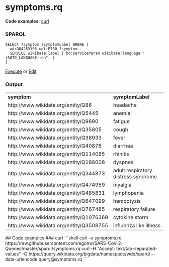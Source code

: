 # symptoms.rq
**Code examples:** [curl](#curl)
### SPARQL
```sparql
SELECT ?symptom ?symptomLabel WHERE {
  wd:Q84263196 wdt:P780 ?symptom .
  SERVICE wikibase:label { bd:serviceParam wikibase:language "[AUTO_LANGUAGE],en". }
}
```
[Execute](https://query.wikidata.org/embed.html#SELECT%20%3Fsymptom%20%3FsymptomLabel%20WHERE%20%7B%0A%20%20wd%3AQ84263196%20wdt%3AP780%20%3Fsymptom%20.%0A%20%20SERVICE%20wikibase%3Alabel%20%7B%20bd%3AserviceParam%20wikibase%3Alanguage%20%22%5BAUTO_LANGUAGE%5D%2Cen%22.%20%7D%0A%7D%0A) or [Edit](https://query.wikidata.org/#SELECT%20%3Fsymptom%20%3FsymptomLabel%20WHERE%20%7B%0A%20%20wd%3AQ84263196%20wdt%3AP780%20%3Fsymptom%20.%0A%20%20SERVICE%20wikibase%3Alabel%20%7B%20bd%3AserviceParam%20wikibase%3Alanguage%20%22%5BAUTO_LANGUAGE%5D%2Cen%22.%20%7D%0A%7D%0A)


### Output
<table>
  <tr>
    <td><b>symptom</b></td>
    <td><b>symptomLabel</b></td>
  </tr>
  <tr>
    <td>http://www.wikidata.org/entity/Q86</td>
    <td>headache</td>
  </tr>
  <tr>
    <td>http://www.wikidata.org/entity/Q5445</td>
    <td>anemia</td>
  </tr>
  <tr>
    <td>http://www.wikidata.org/entity/Q9690</td>
    <td>fatigue</td>
  </tr>
  <tr>
    <td>http://www.wikidata.org/entity/Q35805</td>
    <td>cough</td>
  </tr>
  <tr>
    <td>http://www.wikidata.org/entity/Q38933</td>
    <td>fever</td>
  </tr>
  <tr>
    <td>http://www.wikidata.org/entity/Q40878</td>
    <td>diarrhea</td>
  </tr>
  <tr>
    <td>http://www.wikidata.org/entity/Q114085</td>
    <td>rhinitis</td>
  </tr>
  <tr>
    <td>http://www.wikidata.org/entity/Q188008</td>
    <td>dyspnea</td>
  </tr>
  <tr>
    <td>http://www.wikidata.org/entity/Q344873</td>
    <td>adult respiratory distress syndrome</td>
  </tr>
  <tr>
    <td>http://www.wikidata.org/entity/Q474959</td>
    <td>myalgia</td>
  </tr>
  <tr>
    <td>http://www.wikidata.org/entity/Q485831</td>
    <td>lymphopenia</td>
  </tr>
  <tr>
    <td>http://www.wikidata.org/entity/Q647099</td>
    <td>hemoptysis</td>
  </tr>
  <tr>
    <td>http://www.wikidata.org/entity/Q767485</td>
    <td>respiratory failure</td>
  </tr>
  <tr>
    <td>http://www.wikidata.org/entity/Q1076369</td>
    <td>cytokine storm</td>
  </tr>
  <tr>
    <td>http://www.wikidata.org/entity/Q3508755</td>
    <td>influenza like illness</td>
  </tr>
</table>
## Code examples
### curl
```shell
curl -o symptoms.rq https://raw.githubusercontent.com/egonw/SARS-CoV-2-Queries/master/sparql/symptoms.rq
curl -H "Accept: text/tab-separated-values" -G https://query.wikidata.org/bigdata/namespace/wdq/sparql --data-urlencode query@symptoms.rq
```
